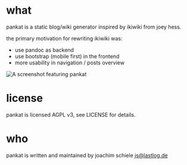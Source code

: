 # what
pankat is a static blog/wiki generator inspired by ikiwiki from joey hess.

the primary motivation for rewriting ikiwiki was:
 - use pandoc as backend
 - use bootstrap (mobile first) in the frontend
 - more usability in navigation / posts overview

![A screenshot featuring pankat](https://raw.githubusercontent.com/nixcloud/pankat/master/screenshots/pankat.jpg)


# license
pankat is licensed AGPL v3, see LICENSE for details.

# who
pankat is written and maintained by joachim schiele <js@lastlog.de>
